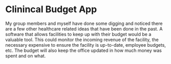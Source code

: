 # Clinincal Budget App

My group members and myself have done some digging and noticed there are a few other healthcare related ideas that have been done in the past. A software that allows facilities to keep up with their budget would be a valuable tool. This could monitor the incoming revenue of the facility, the necessary expensive to ensure the facility is up-to-date, employee budgets, etc.
The budget will also keep the office updated in how much money was spent and on what. 
